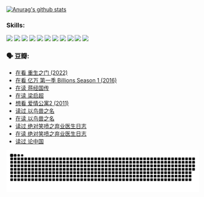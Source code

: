
[![Anurag's github stats](https://github-readme-stats.vercel.app/api?username=w940853815)](https://github.com/anuraghazra/github-readme-stats)

### Skills:

<code><img height="32" src="https://cdn.jsdelivr.net/npm/simple-icons@v5/icons/python.svg"></code>
<code><img height="32" src="https://cdn.jsdelivr.net/npm/simple-icons@v5/icons/javascript.svg"></code>
<code><img height="32" src="https://cdn.jsdelivr.net/npm/simple-icons@v5/icons/django.svg"></code>
<code><img height="32" src="https://cdn.jsdelivr.net/npm/simple-icons@v5/icons/flask.svg"></code>
<code><img height="32" src="https://cdn.jsdelivr.net/npm/simple-icons@v5/icons/vuetify.svg"></code>
<code><img height="32" src="https://cdn.jsdelivr.net/npm/simple-icons@v5/icons/git.svg"></code>
<code><img height="32" src="https://cdn.jsdelivr.net/npm/simple-icons@v5/icons/docker.svg"></code>
<code><img height="32" src="https://cdn.jsdelivr.net/npm/simple-icons@v5/icons/postgresql.svg"></code>
<code><img height="32" src="https://cdn.jsdelivr.net/npm/simple-icons@v5/icons/elasticsearch.svg"></code>
<code><img height="32" src="https://cdn.jsdelivr.net/npm/simple-icons@v5/icons/macos.svg"></code>
<code><img height="32" src="https://cdn.jsdelivr.net/npm/simple-icons@v5/icons/linux.svg"></code>

### 🗣 豆瓣:

<!-- DOUBAN-ACTIVITIES:START -->
- [在看 重生之门‎ (2022)](https://www.douban.com/people/136069238/status/3882598762/?_i=53874549)
- [在看 亿万 第一季 Billions Season 1‎ (2016)](https://www.douban.com/people/136069238/status/3878098700/?_i=53874549)
- [在读 蒋经国传](https://www.douban.com/people/136069238/status/3877458956/?_i=53874549)
- [在读 梁启超](https://www.douban.com/people/136069238/status/3876806133/?_i=53874549)
- [想看 爱情公寓2‎ (2011)](https://www.douban.com/people/136069238/status/3876682115/?_i=53874549)
- [读过 以鸟兽之名](https://www.douban.com/people/136069238/status/3876369302/?_i=53874549)
- [在读 以鸟兽之名](https://www.douban.com/people/136069238/status/3869094471/?_i=53874549)
- [读过 绝对笑喷之弃业医生日志](https://www.douban.com/people/136069238/status/3869093225/?_i=53874549)
- [在读 绝对笑喷之弃业医生日志](https://www.douban.com/people/136069238/status/3862106751/?_i=53874549)
- [读过 论中国](https://www.douban.com/people/136069238/status/3862105795/?_i=53874549)
<!-- DOUBAN-ACTIVITIES:END -->


![Snake animation](https://raw.githubusercontent.com/w940853815/w940853815/output/github-contribution-grid-snake.svg)

<!--
**w940853815/w940853815** is a ✨ _special_ ✨ repository because its `README.md` (this file) appears on your GitHub profile.

Here are some ideas to get you started:

- 🔭 I’m currently working on ...
- 🌱 I’m currently learning ...
- 👯 I’m looking to collaborate on ...
- 🤔 I’m looking for help with ...
- 💬 Ask me about ...
- 📫 How to reach me: ...
- 😄 Pronouns: ...
- ⚡ Fun fact: ...
-->
